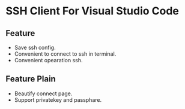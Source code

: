 # SSH Client For Visual Studio Code

## Feature

- Save ssh config.
- Convenient to connect to ssh in terminal.
- Convenient opearation ssh.


## Feature Plain
- Beautify connect page.
- Support privatekey and passphare.